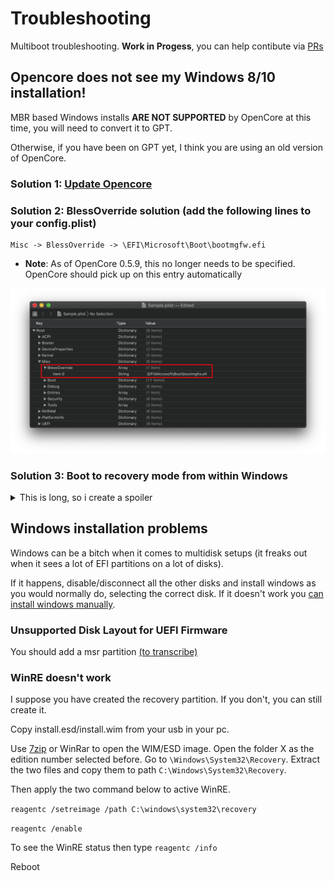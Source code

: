 # Troubleshooting
Multiboot troubleshooting. **Work in Progess**, you can help contibute via [PRs](https://github.com/dortania/OpenCore-Multiboot/pulls)

## Opencore does not see my Windows 8/10 installation!
MBR based Windows installs **ARE NOT SUPPORTED** by OpenCore at this time, you will need to convert it to GPT.

Otherwise, if you have been on GPT yet, I think you are using an old version of OpenCore.
### Solution 1: [Update Opencore](https://dortania.github.io/OpenCore-Post-Install/universal/update.html)
### Solution 2: BlessOverride solution (add the following lines to your config.plist)

```
Misc -> BlessOverride -> \EFI\Microsoft\Boot\bootmgfw.efi
```

* **Note**: As of OpenCore 0.5.9, this no longer needs to be specified. OpenCore should pick up on this entry automatically

![](/images/blessoverride.png)

### Solution 3: Boot to recovery mode from within Windows
<details>
  <summary>This is long, so i create a spoiler</summary>

- **make sure you boot windows from OpenCore**
  - after loading OpenCore, press space > OpenShell (make sure you have it in Tools and in the config)
  - run `map -r -b`
  - look for your EFI drive (usually it's in the first lines, watch out if you're a multidisk user, there might be many EFIs)
  - run `FSX:\EFI\Microsoft\Boot\bootmgfw.efi` where X is the number of the EFI partition with windows bootloader
- **make sure that RequestBootVarRouting is set to True**
- open CMD/PS with admin rights
- run `shutdown /r /o /t 0`
  - this will reboot your windows system immediately to Advanced Boot Menu menu
- select Troubleshoot > Command Prompt
- it will reboot to WinRE and you'll get to the Command Prompt
- once in there
  - run `diskpart`
  - once loaded, send `list vol`
  - look for your Windows drive letter
    - it may not have the `C` lettering, but make sure you check the size and other indicatives that points to it
    - if you cannot, just write down the mounted letters with (NTFS) filesystem then explore them one by one to check if it's your windows install
  - look for your EFI partition
    - it should say `hidden` or `system` and is usually 100-200MB (some OEM installs make it bigger as much as 500MB)
      - send `sel vol X` where X is the EFI partition number
    - if you're in doubt
      - send `list disk`
      - identify your windows disk
      - send `sel disk X` where X is the disk where Windows is installed on
      - send `list part`
      - check the partitions, usually the EFI should have 100-200MB (some OEM installs make it bigger as much as 500MB)
      - send `sel part X` where X is the EFI partition number
    - either way, send `assign letter=S`
      - S can be anything other than A/B/Y/X and any letter already assigned in the listing before it
  - send `exit` to close diskpart and return to the command prompt
  - run `bcdboot X:\Windows /s S: /f UEFI`
    - [bcdboot](https://docs.microsoft.com/en-us/windows-hardware/manufacture/desktop/bcdboot-command-line-options-techref-di) is a utility that installs Windows bootloader in either your EFI or root system partition (of choice)
    - `X:\Windows` is a path to the Windows installation folder, where X is the mount letter of the Windows partition
    - `/s S:` is the destination disk that will receive the bootloader, in our case, it's the EFI partition
    - `/f UEFI` to specify the type the bootloader should be (UEFI Bootloader)
    - This will copy a new bootmgfw.efi file as well as add a new NVRAM Boot entry which hopefully will now appear on OpenCore boot menu.
- if everything ran without any errors, type `exit` and it should return you back to the Advanced Boot Menu (or reboot)
- reboot and check if Windows boot entry has been added
</details>

## Windows installation problems

Windows can be a bitch when it comes to multidisk setups (it freaks out when it sees a lot of EFI partitions on a lot of disks).

If it happens, disable/disconnect all the other disks and install windows as you would normally do, selecting the correct disk. If it doesn't work you [can install windows manually](./Win.md#Manually).

### Unsupported Disk Layout for UEFI Firmware
You should add a msr partition [(to transcribe)](https://www.tomshardware.com/news/how-to-fix-windows-10-unsupported-disk-layout-uefi-error,35960.html)

### WinRE doesn't work
I suppose you have created the recovery partition. If you don't, you can still create it.

Copy install.esd/install.wim from your usb in your pc.

Use [7zip](https://www.7-zip.org) or WinRar to open the WIM/ESD image. Open the folder X as the edition number selected before. Go to `\Windows\System32\Recovery`. Extract the two files and copy them to path `C:\Windows\System32\Recovery`.

Then apply the two command below to active WinRE.

`reagentc /setreimage /path C:\windows\system32\recovery`

`reagentc /enable`

To see the WinRE status then type `reagentc /info`

Reboot
